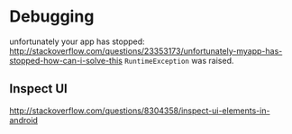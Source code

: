 # Debugging

unfortunately your app has stopped: <http://stackoverflow.com/questions/23353173/unfortunately-myapp-has-stopped-how-can-i-solve-this> `RuntimeException` was raised.

## Inspect UI

<http://stackoverflow.com/questions/8304358/inspect-ui-elements-in-android>
